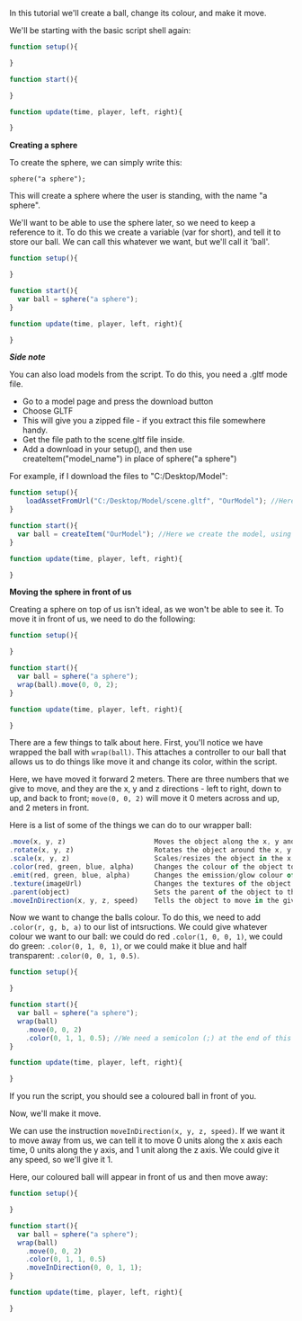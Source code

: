 In this tutorial we'll create a ball, change its colour, and make it move.

We'll be starting with the basic script shell again:

```javascript
function setup(){

}

function start(){

}

function update(time, player, left, right){

}
```

**Creating a sphere**

To create the sphere, we can simply write this:

```sphere("a sphere");```

This will create a sphere where the user is standing, with the name "a sphere".

We'll want to be able to use the sphere later, so we need to keep a reference to it.  To do this we create a variable (var for short), and
tell it to store our ball.  We can call this whatever we want, but we'll call it 'ball'.

```javascript
function setup(){

}

function start(){
  var ball = sphere("a sphere");
}

function update(time, player, left, right){

}
```

***Side note***

You can also load models from the script.  To do this, you need a .gltf mode file.  
- Go to a model page and press the download button
- Choose GLTF
- This will give you a zipped file - if you extract this file somewhere handy.
- Get the file path to the scene.gltf file inside.
- Add a download in your setup(), and then use createItem("model_name") in place of sphere("a sphere")

For example, if I download the files to "C:/Desktop/Model":

```javascript
function setup(){
	loadAssetFromUrl("C:/Desktop/Model/scene.gltf", "OurModel"); //Here we tell the script to load the model in
}

function start(){
  var ball = createItem("OurModel"); //Here we create the model, using the name that we gave the model in setup.
}

function update(time, player, left, right){

}
```


**Moving the sphere in front of us**

Creating a sphere on top of us isn't ideal, as we won't be able to see it.  To move it in front of us, we need to do the following:

```javascript
function setup(){

}

function start(){
  var ball = sphere("a sphere");
  wrap(ball).move(0, 0, 2);
}

function update(time, player, left, right){

}
```

There are a few things to talk about here.  First, you'll notice we have wrapped the ball with ```wrap(ball)```.  This attaches a controller
to our ball that allows us to do things like move it and change its color, within the script.  

Here, we have moved it forward 2 meters.  There are three numbers that we give to move, and they are the x, y and z directions - left to right, 
down to up, and back to front; ```move(0, 0, 2)``` will move it 0 meters across and up, and 2 meters in front.

Here is a list of some of the things we can do to our wrapper ball:
```javascript
.move(x, y, z)                      Moves the object along the x, y and z axes
.rotate(x, y, z)                    Rotates the object around the x, y and z axes
.scale(x, y, z)                     Scales/resizes the object in the x, y and z directions
.color(red, green, blue, alpha)     Changes the colour of the object to the specified red, green, blue and alpha values - values are from 0 to 1 
.emit(red, green, blue, alpha)      Changes the emission/glow colour of the object to the specified red, green, blue and alpha values - values are from 0 to 1
.texture(imageUrl)                  Changes the textures of the object to the image from the URL
.parent(object)                     Sets the parent of the object to the given object.  This means that if the parent moves, rotates or scales the child wil also move, rotate or scale.
.moveInDirection(x, y, z, speed)    Tells the object to move in the given direction at the given speed.
```

Now we want to change the balls colour.  To do this, we need to add ```.color(r, g, b, a)``` to our list of intsructions.  We could give whatever colour we want to our ball: we could do red ```.color(1, 0, 0, 1)```, we could do green: ```.color(0, 1, 0, 1)```, or we could make it blue and half transparent: ```.color(0, 0, 1, 0.5)```.  

```javascript
function setup(){

}

function start(){
  var ball = sphere("a sphere");
  wrap(ball)
    .move(0, 0, 2)
    .color(0, 1, 1, 0.5); //We need a semicolon (;) at the end of this line, to tell the application that there are no more instructions.
}

function update(time, player, left, right){

}
```

If you run the script, you should see a coloured ball in front of you.

Now, we'll make it move.

We can use the instruction ```moveInDirection(x, y, z, speed)```.  If we want it to move away from us, we can tell it to move 0 
units along the x axis each time, 0 units along the y axis, and 1 unit along the z axis.  We could give it any speed, so we'll give it 1.

Here, our coloured ball will appear in front of us and then move away:

```javascript
function setup(){

}

function start(){
  var ball = sphere("a sphere");
  wrap(ball)
    .move(0, 0, 2)
    .color(0, 1, 1, 0.5)
    .moveInDirection(0, 0, 1, 1);
}

function update(time, player, left, right){

}
```
